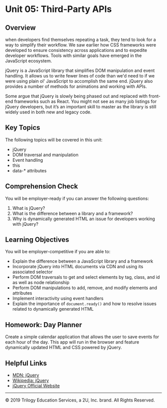 # Unit 05: Third-Party APIs

## Overview
when developers find themselves repeating a task, they tend to look for a way to simplify their workflow. We saw earlier how CSS frameworks were developed to ensure consistency across applications and to expedite developer workflows. Tools with similar goals have emerged in the JavaScript ecosystem. 

jQuery is a JavaScript library that simplifies DOM manipulation and event handling. It allows us to write fewer lines of code than we'd need to if we were using plain ol' JavaScript to accomplish the same end. jQuery also provides a number of methods for animations and working with APIs.

Some argue that jQuery is slowly being phased out and replaced with front-end frameworks such as React. You might not see as many job listings for jQuery developers, but it’s an important skill to master as the library is still widely used in both new and legacy code. 

## Key Topics
The following topics will be covered in this unit:
* jQuery
* DOM traversal and manipulation
* Event handling
* this
* data-* attributes

## Comprehension Check
You will be employer-ready if you can answer the following questions: 
1. What is jQuery? 
2. What is the difference between a library and a framework?
3. Why is dynamically generated HTML an issue for developers working with jQuery?

## Learning Objectives
You will be employer-competitive if you are able to: 
* Explain the difference between a JavaScript library and a framework
* Incorporate jQuery into HTML documents via CDN and using its associated selector
* Perform DOM traversals to get and select elements by tag, class, and id as well as node relationship
* Perform DOM manipulations to add, remove, and modify elements and attributes
* Implement interactivity using event handlers
* Explain the importance of `document.ready()` and how to resolve issues related to dynamically generated HTML

## Homework: Day Planner
Create a simple calendar application that allows the user to save events for each hour of the day. This app will run in the browser and feature dynamically updated HTML and CSS powered by jQuery.

## Helpful Links
* [MDN: jQuery](https://developer.mozilla.org/en-US/docs/Glossary/jQuery)
* [Wikipedia: jQuery](https://en.wikipedia.org/wiki/JQuery)
* [jQuery Official Website](https://jquery.com/)


- - -
© 2019 Trilogy Education Services, a 2U, Inc. brand. All Rights Reserved.

